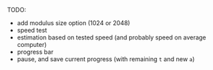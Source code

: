 TODO:
- add modulus size option (1024 or 2048)
- speed test
- estimation based on tested speed (and probably speed on average computer)
- progress bar
- pause, and save current progress (with remaining `t` and new `a`)